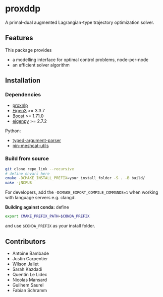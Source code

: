 # proxddp

A primal-dual augmented Lagrangian-type trajectory optimization solver.

## Features

This package provides

* a modelling interface for optimal control problems, node-per-node
* an efficient solver algorithm

## Installation

### Dependencies

* [proxnlp](https://github.com/Simple-Robotics/proxnlp.git)
* [Eigen3](https://eigen.tuxfamily.org) >= 3.3.7
* [Boost](https://www.boost.org) >= 1.71.0
* [eigenpy](https://github.com/stack-of-tasks/eigenpy) >= 2.7.2

Python:

* [typed-argument-parser](https://github.com/swansonk14/typed-argument-parser)
* [pin-meshcat-utils](https://gitlab.inria.fr/wjallet/pin-meshcat-utils)

### Build from source

```bash
git clone repo_link --recursive
# define envars here
cmake -DCMAKE_INSTALL_PREFIX=your_install_folder -S . -B build/
make -jNCPUS
```

For developers, add the `-DCMAKE_EXPORT_COMPILE_COMMANDS=1` when working with language servers e.g. clangd.

**Building against conda:** define

```bash
export CMAKE_PREFIX_PATH=$CONDA_PREFIX
```

and use `$CONDA_PREFIX` as your install folder.

## Contributors

* Antoine Bambade
* Justin Carpentier
* Wilson Jallet
* Sarah Kazdadi
* Quentin Le Lidec
* Nicolas Mansard
* Guilhem Saurel
* Fabian Schramm
